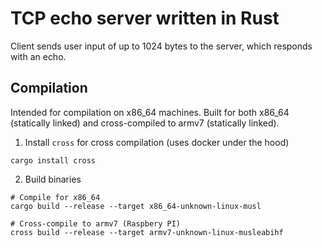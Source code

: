 # TCP echo server written in Rust
Client sends user input of up to 1024 bytes to the server, which responds with an echo.

## Compilation

Intended for compilation on x86_64 machines. Built for both x86_64 (statically linked) and cross-compiled to armv7 (statically linked).

1. Install `cross` for cross compilation (uses docker under the hood)
```
cargo install cross
```

2. Build binaries
```
# Compile for x86_64
cargo build --release --target x86_64-unknown-linux-musl

# Cross-compile to armv7 (Raspbery PI)
cross build --release --target armv7-unknown-linux-musleabihf
```
